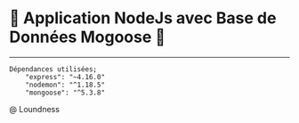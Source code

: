 # :rocket: Application NodeJs avec Base de Données Mogoose :rocket: #

---
```
Dépendances utilisées;
	"express": "~4.16.0"
	"nodemon": "^1.18.5"
	"mongoose": "^5.3.8"
```
@ Loundness